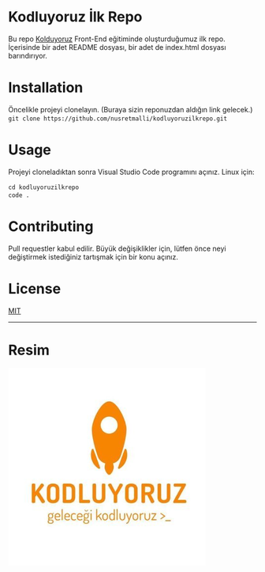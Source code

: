 # Kodluyoruz İlk Repo
Bu repo [Kolduyoruz](www.kodluyoruz.dev) Front-End eğitiminde oluşturduğumuz ilk repo. İçerisinde bir adet README dosyası, bir adet de index.html dosyası barındırıyor. 
# Installation
Öncelikle projeyi clonelayın. (Buraya sizin reponuzdan aldığın link gelecek.)
`git clone https://github.com/nusretmalli/kodluyoruzilkrepo.git`

# Usage
Projeyi cloneladıktan sonra Visual Studio Code programını açınız.
Linux için:
```
cd kodluyoruzilkrepo
code .
```
# Contributing
Pull requestler kabul edilir. Büyük değişiklikler için, lütfen önce neyi değiştirmek istediğiniz tartışmak için bir konu açınız.

# License

[MIT](https://choosealicense.com/licenses/mit/)

--------

# Resim

![Kodluyoruz Logo](https://raw.githubusercontent.com/Kodluyoruz/taskforce/git/git/markdown-nedir-nasil-kullaniriz-/figures/kodluyoruz_logo.jpg)


